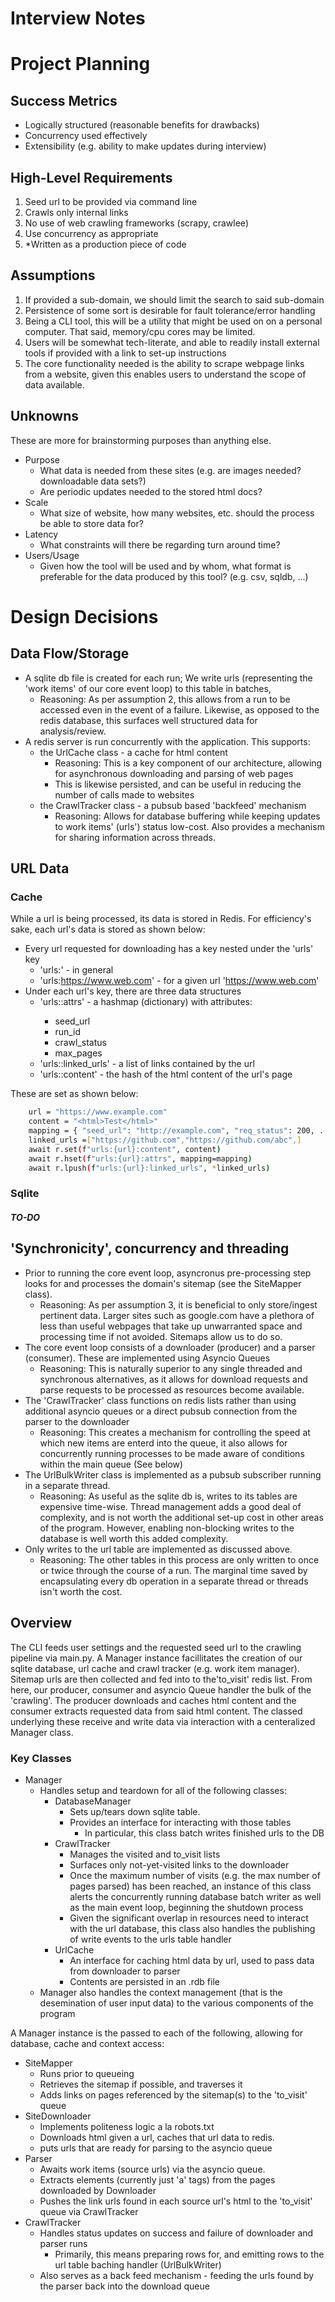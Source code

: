 # Interview Notes

# Project Planning
## Success Metrics
- Logically structured (reasonable benefits for drawbacks)
- Concurrency used effectively
- Extensibility (e.g. ability to make updates during interview)

## High-Level Requirements
1. Seed url to be provided via command line
2. Crawls only internal links
3. No use of web crawling frameworks (scrapy, crawlee)
4. Use concurrency as appropriate
5. *Written as a production piece of code

## Assumptions
 1. If provided a sub-domain, we should limit the search to said sub-domain
 2. Persistence of some sort is desirable for fault tolerance/error handling
 3. Being a CLI tool, this will be a utility that might be used on on a personal computer. That said, memory/cpu cores may be limited.
 4. Users will be somewhat tech-literate, and able to readily install external tools if provided with a link to set-up instructions
 5. The core functionality needed is the ability to scrape webpage links from a website, given this enables users to understand the scope of data available.

## Unknowns
These are more for brainstorming purposes than anything else.
- Purpose
  - What data is needed from these sites (e.g. are images needed? downloadable data sets?)
  - Are periodic updates needed to the stored html docs?
- Scale
  - What size of website, how many websites, etc. should the process be able to store data for?
- Latency
  - What constraints will there be regarding turn around time?
- Users/Usage
  - Given how the tool will be used and by whom, what format is preferable for the data produced by this tool? (e.g. csv, sqldb, ...)

# Design Decisions
## Data Flow/Storage
- A sqlite db file is created for each run; We write urls (representing the 'work items' of our core event loop) to this table in batches,
  - Reasoning: As per assumption 2, this allows from a run to be accessed even in the event of a failure. Likewise, as opposed to the redis database, this surfaces well structured data for analysis/review.
- A redis server is run concurrently with the application. This supports:
  - the UrlCache class - a cache for html content
    - Reasoning: This is a key component of our architecture, allowing for asynchronous downloading and parsing of web pages
    - This is likewise persisted, and can be useful in reducing the number of calls made to websites
  - the CrawlTracker class - a pubsub based 'backfeed' mechanism
    - Reasoning: Allows for database buffering while keeping updates to work items' (urls') status low-cost. Also provides a mechanism for sharing information across threads.

## URL Data
### Cache
While a url is being processed, its data is stored in Redis. For efficiency's sake, each url's data is stored as shown below:
- Every url requested for downloading has a key nested under the 'urls' key
  - 'urls:<url>' - in general
  - 'urls:https://www.web.com' - for a given url 'https://www.web.com'
- Under each url's key, there are three data structures
  - 'urls:<url>:attrs' - a hashmap (dictionary) with attributes:
    - seed_url
    - run_id
    - crawl_status
    - max_pages
  - 'urls:<url>:linked_urls' - a list of links contained by the url
  - 'urls:<url>:content' - the hash of the html content of the url's page

These are set as shown below: 
``` bash 
    url = "https://www.example.com"
    content = "<html>Test</html>"
    mapping = { "seed_url": "http://example.com", "req_status": 200, ...} 
    linked_urls =["https://github.com","https://github.com/abc",]
    await r.set(f"urls:{url}:content", content)
    await r.hset(f"urls:{url}:attrs", mapping=mapping)
    await r.lpush(f"urls:{url}:linked_urls", *linked_urls)
```

### Sqlite 
##### TO-DO #####



## 'Synchronicity', concurrency and threading
- Prior to running the core event loop, asyncronus pre-processing step looks for and processes the domain's sitemap (see the SiteMapper class).
  - Reasoning: As per assumption 3, it is beneficial to only store/ingest pertinent data. Larger sites such as google.com have a plethora of less than useful webpages that take up unwarranted space and processing time if not avoided. Sitemaps allow us to do so.
- The core event loop consists of a downloader (producer) and a parser (consumer). These are implemented using Asyncio Queues
  - Reasoning: This is naturally superior to any single threaded and synchronous alternatives, as it allows for download requests and parse requests to be processed as resources become available.
- The 'CrawlTracker' class functions on redis lists rather than using additional asyncio queues or a direct pubsub connection from the parser to the downloader
  - Reasoning: This creates a mechanism for controlling the speed at which new items are enterd into the queue, it also allows for concurrently running processes to be made aware of conditions within the main queue (See below)
- The UrlBulkWriter class is implemented as a pubsub subscriber running in a separate thread.
  - Reasoning: As useful as the sqlite db is, writes to its tables are expensive time-wise. Thread management adds a good deal of complexity, and is not worth the additional set-up cost in other areas of the program. However, enabling non-blocking writes to the database is well worth this added complexity.
- Only writes to the url table are implemented as discussed above.
  - Reasoning: The other tables in this process are only written to once or twice through the course of a run. The marginal time saved by encapsulating every db operation in a separate thread or threads isn't worth the cost.


## Overview
The CLI feeds user settings and the requested seed url to the crawling pipeline via main.py. A Manager instance facillitates the creation of our sqlite database, url cache and crawl tracker (e.g. work item manager). Sitemap urls are then collected and fed into to the'to_visit' redis list.
From here, our producer,  consumer and asyncio Queue handler the bulk of the 'crawling'. The producer downloads and caches html content and the consumer extracts requested data from said html content. The classed underlying these receive and write data via interaction with a centeralized Manager class.

### Key Classes
- Manager
  - Handles setup and teardown for all of the following classes:
    - DatabaseManager
      - Sets up/tears down sqlite table.
      - Provides an interface for interacting with those tables
        - In particular, this class batch writes finished urls to the DB
    - CrawlTracker
      - Manages the visited and to_visit lists
      - Surfaces only not-yet-visited links to the downloader
      - Once the maximum number of visits (e.g. the max number of pages parsed) has been reached, an instance of this class alerts the concurrently running database batch writer as well as the main event loop, beginning the shutdown process
      - Given the significant overlap in resources need to interact with the url database, this class also handles the publishing of write events to the urls table handler
    - UrlCache
      - An interface for caching html data by url, used to pass data from downloader to parser
      - Contents are persisted in an .rdb file
  - Manager also handles the context management (that is the desemination of user input data) to the various components of the program

A Manager instance is the passed to each of the following, allowing for database, cache and context access:
- SiteMapper
  - Runs prior to queueing
  - Retrieves the sitemap if possible, and traverses it
  - Adds links on pages referenced by the sitemap(s) to the 'to_visit' queue
- SiteDownloader
  - Implements politeness logic a la robots.txt
  - Downloads html given a url, caches that url data to redis.
  - puts urls that are ready for parsing to the asyncio queue
- Parser
  - Awaits work items (source urls) via the asyncio queue.
  - Extracts elements (currently just 'a' tags) from the pages downloaded by Downloader
  - Pushes the link urls found in each source url's html to the 'to_visit' queue via CrawlTracker
- CrawlTracker
  - Handles status updates on success and failure of downloader and parser runs
    - Primarily, this means preparing rows for, and emitting rows to the url table baching handler (UrlBulkWriter)
  - Also serves as a back feed mechanism - feeding the urls found by the parser back into the download queue
